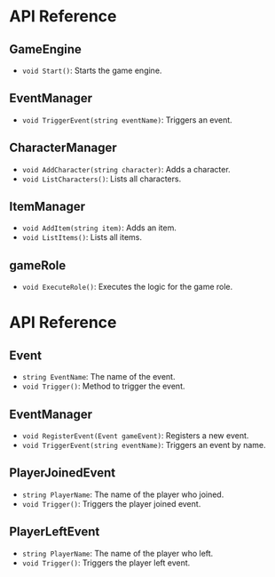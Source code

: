 ﻿# API Reference

## GameEngine

- `void Start()`: Starts the game engine.

## EventManager

- `void TriggerEvent(string eventName)`: Triggers an event.

## CharacterManager

- `void AddCharacter(string character)`: Adds a character.
- `void ListCharacters()`: Lists all characters.

## ItemManager

- `void AddItem(string item)`: Adds an item.
- `void ListItems()`: Lists all items.

## gameRole

- `void ExecuteRole()`: Executes the logic for the game role.
# API Reference

## Event

- `string EventName`: The name of the event.
- `void Trigger()`: Method to trigger the event.

## EventManager

- `void RegisterEvent(Event gameEvent)`: Registers a new event.
- `void TriggerEvent(string eventName)`: Triggers an event by name.

## PlayerJoinedEvent

- `string PlayerName`: The name of the player who joined.
- `void Trigger()`: Triggers the player joined event.

## PlayerLeftEvent

- `string PlayerName`: The name of the player who left.
- `void Trigger()`: Triggers the player left event.